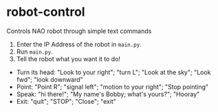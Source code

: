 # robot-control
Controls NAO robot through simple text commands

1. Enter the IP Address of the robot in `main.py`.
2. Run `main.py`.
3. Tell the robot what you want it to do!
  * Turn its head: "Look to your right"; "turn L"; "Look at the sky"; "Look fwd"; "look downward"
  * Point: "Point R"; "signal left"; "motion to your right"; "Stop pointing"
  * Speak: "hi there!"; "My name's Bobby; what's yours?"; "Hooray"
  * Exit: "quit"; "STOP"; "Close"; "exit"
